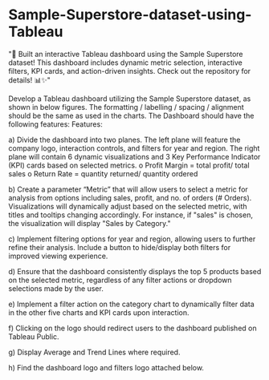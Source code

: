 # Sample-Superstore-dataset-using-Tableau

"🚀 Built an interactive Tableau dashboard using the Sample Superstore dataset! This dashboard includes dynamic metric selection, interactive filters, KPI cards, and action-driven insights. Check out the repository for details! 📊✨"

Develop a Tableau dashboard utilizing the Sample Superstore dataset, as shown in below figures. The formatting / labelling / spacing / alignment should be the same as used in the charts. The Dashboard should have the following features:
Features:

a)	Divide the dashboard into two planes. The left plane will feature the company logo, interaction controls, and filters for year and region. The right plane will contain 6 dynamic visualizations and 3 Key Performance Indicator (KPI) cards based on selected metrics.
o	Profit Margin = total profit/ total sales
o	Return Rate = quantity returned/ quantity ordered

b)	Create a parameter “Metric” that will allow users to select a metric for analysis from options including sales, profit, and no. of orders (# Orders). Visualizations will dynamically adjust based on the selected metric, with titles and tooltips changing accordingly. For instance, if "sales" is chosen, the visualization will display "Sales by Category."

c)	Implement filtering options for year and region, allowing users to further refine their analysis. Include a button to hide/display both filters for improved viewing experience.
  
d)	Ensure that the dashboard consistently displays the top 5 products based on the selected metric, regardless of any filter actions or dropdown selections made by the user.

e)	Implement a filter action on the category chart to dynamically filter data in the other five charts and KPI cards upon interaction. 

f)	Clicking on the logo should redirect users to the dashboard published on Tableau Public.

g)	Display Average and Trend Lines where required.

h)	Find the dashboard logo and filters logo attached below.
